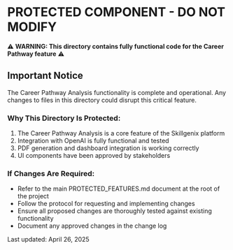 # PROTECTED COMPONENT - DO NOT MODIFY

⚠️ **WARNING: This directory contains fully functional code for the Career Pathway feature** ⚠️

## Important Notice

The Career Pathway Analysis functionality is complete and operational. Any changes to files in this directory could disrupt this critical feature.

### Why This Directory Is Protected:
1. The Career Pathway Analysis is a core feature of the Skillgenix platform
2. Integration with OpenAI is fully functional and tested
3. PDF generation and dashboard integration is working correctly
4. UI components have been approved by stakeholders

### If Changes Are Required:
- Refer to the main PROTECTED_FEATURES.md document at the root of the project
- Follow the protocol for requesting and implementing changes
- Ensure all proposed changes are thoroughly tested against existing functionality
- Document any approved changes in the change log

Last updated: April 26, 2025